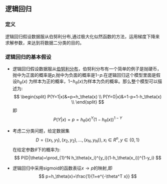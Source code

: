 <head>
    <script src="https://cdn.mathjax.org/mathjax/latest/MathJax.js?config=TeX-AMS-MML_HTMLorMML" type="text/javascript"></script>
    <script type="text/x-mathjax-config">
        MathJax.Hub.Config({
            tex2jax: {
            skipTags: ['script', 'noscript', 'style', 'textarea', 'pre'],
            inlineMath: [['$','$']]
            }
        });
    </script>
</head>

## 逻辑回归

### 定义
逻辑回归假设数据服从伯努利分布,通过极大化似然函数的方法，运用梯度下降来求解参数，来达到将数据二分类的目的。

### 逻辑回归的基本假设

- 逻辑回归假设数据服从[伯努利分布](../statics/bernoulli_distribution.md)，伯努利分布有一个简单的例子是抛硬币，抛中为正面的概率是𝑝,抛中为负面的概率是1−𝑝.在逻辑回归这个模型里面是假设$h_\theta(x)$ 为样本为正的概率，1−$h_\theta(x)$为样本为负的概率。那么整个模型可以描述为:
$$
    \begin{split}
    P(Y=1|x)&=p=h_\theta(x) \\
    P(Y=0|x)&=1-p=1-h_\theta(x) \\
    \end{split}
$$
即
$$
    P(Y|x) =p=h_\theta(x)^Y(1-h_\theta(x))^{1-Y} 
$$



- 考虑二分类问题，给定数据集
$$
    D=\{(x_1,y_1),(x_2,y_2),\dots,(x_N,y_N)\},x_i\in R^n,y\in \{0,1\}
$$
在给定参数$\theta$下的概率为:
$$
    P(D|\theta)=\prod_{1}^N h_\theta(x_i)^{y_i}(1-h_\theta(x_i))^{1-y_i}
$$

-  逻辑回归中采用sigmoid的函数表征$x\rightarrow p$的映射,即
$$
    p=h_\theta(x)=\frac{1}{1+e^{-\theta^T x}}
$$